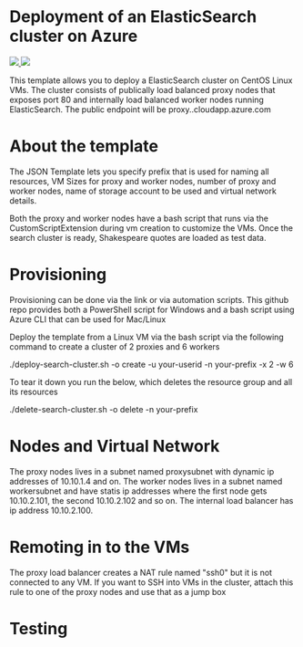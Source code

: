 # Deployment of an ElasticSearch cluster on Azure

<a href="https://portal.azure.com/#create/Microsoft.Template/uri/https%3A%2F%2Fraw.githubusercontent.com%2Fcljung%2Faz-search-cluster%2Fmaster%2Fazuredeploy.json" target="_blank">
    <img src="http://azuredeploy.net/deploybutton.png"/>
</a>
<a href="http://armviz.io/#/?load=https%3A%2F%2Fraw.githubusercontent.com%2Fcljung%2Faz-search-cluster%2Fmaster%2Fazuredeploy.json" target="_blank">
    <img src="http://armviz.io/visualizebutton.png"/>
</a>


This template allows you to deploy a ElasticSearch cluster on CentOS Linux VMs. The cluster consists of publically load balanced proxy nodes that exposes port 80 and internally load balanced worker nodes running ElasticSearch.
The public endpoint will be <your-prefix>proxy.<your-location>.cloudapp.azure.com

# About the template
The JSON Template lets you specify prefix that is used for naming all resources, VM Sizes for proxy and worker nodes, number of proxy and worker nodes, name of storage account to be used and virtual network details.

Both the proxy and worker nodes have a bash script that runs via the CustomScriptExtension during vm creation to customize the VMs. Once the search cluster is ready, Shakespeare quotes are loaded as test data.

# Provisioning

Provisioning can be done via the link or via automation scripts. This github repo provides both a PowerShell script for Windows and a bash script using Azure CLI that can be used for Mac/Linux

Deploy the template from a Linux VM via the bash script via the following command to create a cluster of 2 proxies and 6 workers

  ./deploy-search-cluster.sh -o create -u your-userid -n your-prefix -x 2 -w 6 
  
To tear it down you run the below, which deletes the resource group and all its resources

  ./delete-search-cluster.sh -o delete -n your-prefix
 
# Nodes and Virtual Network

The proxy nodes lives in a subnet named proxysubnet with dynamic ip addresses of 10.10.1.4 and on. The worker nodes lives in a subnet named workersubnet and have statis ip addresses where the first node gets 10.10.2.101, the second 10.10.2.102 and so on. The internal load balancer has ip address 10.10.2.100.
 
# Remoting in to the VMs

The proxy load balancer creates a NAT rule named "ssh0" but it is not connected to any VM. If you want to SSH into VMs in the cluster, attach this rule to one of the proxy nodes and use that as a jump box

# Testing


